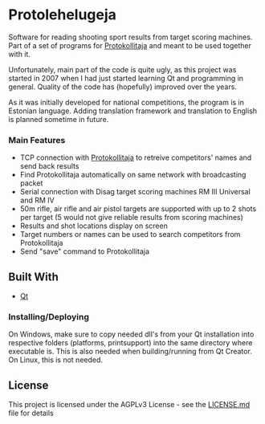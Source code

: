 # Protolehelugeja
Software for reading shooting sport results from target scoring machines. Part of a set of programs for [Protokollitaja](https://github.com/ymeramees/protokollitaja) and meant to be used together with it.

Unfortunately, main part of the code is quite ugly, as this project was started in 2007 when I had just started learning Qt and programming in general. Quality of the code has (hopefully) improved over the years.

As it was initially developed for national competitions, the program is in Estonian language. Adding translation framework and translation to English is planned sometime in future.

### Main Features
* TCP connection with [Protokollitaja](https://github.com/ymeramees/protokollitaja) to retreive competitors' names and send back results
* Find Protokollitaja automatically on same network with broadcasting packet
* Serial connection with Disag target scoring machines RM III Universal and RM IV
* 50m rifle, air rifle and air pistol targets are supported with up to 2 shots per target (5 would not give reliable results from scoring machines)
* Results and shot locations display on screen
* Target numbers or names can be used to search competitors from Protokollitaja
* Send "save" command to Protokollitaja

## Built With

* [Qt](http://www.qt-project.org)

### Installing/Deploying
On Windows, make sure to copy needed dll's from your Qt installation into respective folders (platforms, printsupport) into the same directory where executable is. This is also needed when building/running from Qt Creator.
On Linux, this is not needed.

## License

This project is licensed under the AGPLv3 License - see the [LICENSE.md](LICENSE.md) file for details
